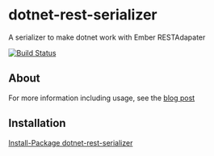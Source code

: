 # dotnet-rest-serializer
A serializer to make dotnet work with Ember RESTAdapater

[![Build Status](https://travis-ci.org/Research-Institute/dotnet-rest-serializer.svg?branch=master)](https://travis-ci.org/Research-Institute/dotnet-rest-serializer)

## About
For more information including usage, see the [blog post](http://nance.io/dotnet/ember/2016/07/18/ember-dotnet-core.html)

## Installation
[Install-Package dotnet-rest-serializer](https://www.nuget.org/packages/dotnet-rest-serializer/)
